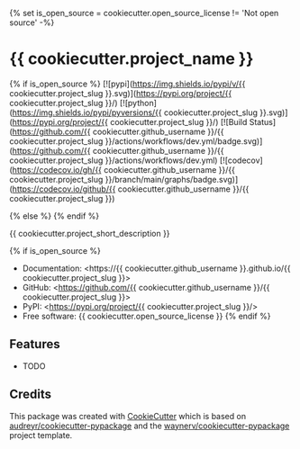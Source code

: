 {% set is_open_source = cookiecutter.open_source_license != 'Not open source' -%}

# {{ cookiecutter.project_name }}

{% if is_open_source %}
[![pypi](https://img.shields.io/pypi/v/{{ cookiecutter.project_slug }}.svg)](<https://pypi.org/project/{{> cookiecutter.project_slug }}/)
[![python](https://img.shields.io/pypi/pyversions/{{ cookiecutter.project_slug }}.svg)](<https://pypi.org/project/{{> cookiecutter.project_slug }}/)
[![Build Status](https://github.com/{{ cookiecutter.github_username }}/{{ cookiecutter.project_slug }}/actions/workflows/dev.yml/badge.svg)](<https://github.com/{{> cookiecutter.github_username }}/{{ cookiecutter.project_slug }}/actions/workflows/dev.yml)
[![codecov](https://codecov.io/gh/{{ cookiecutter.github_username }}/{{ cookiecutter.project_slug }}/branch/main/graphs/badge.svg)](<https://codecov.io/github/{{> cookiecutter.github_username }}/{{ cookiecutter.project_slug }})

{% else %}
{% endif %}

{{ cookiecutter.project_short_description }}

{% if is_open_source %}

* Documentation: <https://{{ cookiecutter.github_username }}.github.io/{{ cookiecutter.project_slug }}>
* GitHub: <<https://github.com/{{> cookiecutter.github_username }}/{{ cookiecutter.project_slug }}>
* PyPI: <<https://pypi.org/project/{{> cookiecutter.project_slug }}/>
* Free software: {{ cookiecutter.open_source_license }}
{% endif %}

## Features

* TODO

## Credits

This package was created with [CookieCutter](https://github.com/euanmason/cookiecutter-pypackage) which is based on [audreyr/cookiecutter-pypackage](https://github.com/audreyr/cookiecutter) and the [waynerv/cookiecutter-pypackage](https://github.com/waynerv/cookiecutter-pypackage) project template.

